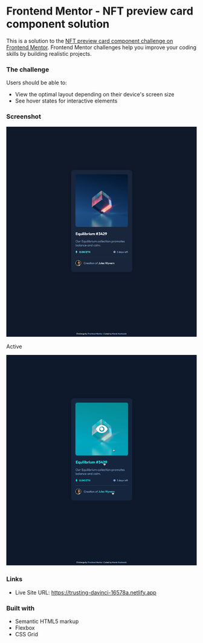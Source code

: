 # Frontend Mentor - NFT preview card component solution

This is a solution to the [NFT preview card component challenge on Frontend Mentor](https://www.frontendmentor.io/challenges/nft-preview-card-component-SbdUL_w0U). Frontend Mentor challenges help you improve your coding skills by building realistic projects. 

### The challenge

Users should be able to:

- View the optimal layout depending on their device's screen size
- See hover states for interactive elements

### Screenshot

![](solution-ss.png)

Active

![](solution-ss-active.png)

### Links

- Live Site URL: https://trusting-davinci-16578a.netlify.app

### Built with

- Semantic HTML5 markup
- Flexbox
- CSS Grid
